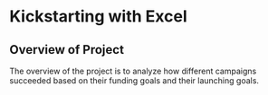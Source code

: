 # Kickstarting with Excel

## Overview of Project

  The overview of the project is to analyze how different campaigns succeeded based on their funding goals and their launching goals.

